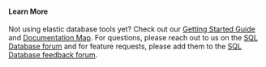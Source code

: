 #### Learn More

Not using elastic database tools yet? Check out our [Getting Started Guide](../articles/sql-database/sql-database-elastic-scale-get-started.md) and [Documentation Map](https://azure.microsoft.com/documentation/learning-paths/sql-database-elastic-scale/).  For questions, please reach out to us on the [SQL Database forum](http://social.msdn.microsoft.com/forums/azure/home?forum=ssdsgetstarted) and for feature requests, please add them to the [SQL Database feedback forum](https://feedback.azure.com/forums/217321-sql-database/).

